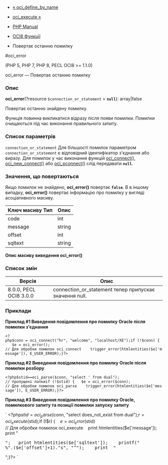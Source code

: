 - [« oci_define_by_name](function.oci-define-by-name.md)
- [oci_execute »](function.oci-execute.md)

- [PHP Manual](index.md)
- [OCI8 Функції](ref.oci8.md)
- Повертає останню помилку

#oci_error

(PHP 5, PHP 7, PHP 8, PECL OCI8 \>= 1.1.0)

oci_error — Повертає останню помилку

### Опис

**oci_error**(?resource `$connection_or_statement` = **`null`**):
array\|false

Повертає останню знайдену помилку.

Функція повинна викликатися відразу після появи помилки. Помилки
очищаються під час виконання правильного запиту.

### Список параметрів

`connection_or_statement`
Для більшості помилок параметром `connection_or_statement` є
відповідний ідентифікатор з'єднання або виразу. Для помилок у
час виконання функцій [oci_connect()](function.oci-connect.md),
[oci_new_connect()](function.oci-new-connect.md) або
[oci_pconnect()](function.oci-pconnect.md) слід передавати
**`null`**.

### Значення, що повертаються

Якщо помилок не знайдено, **oci_error()** повертає **`false`**. В
в іншому випадку, **oci_error()** повертає інформацію про помилку у вигляді
асоціативного масиву.

| Ключ масиву Тип | Опис   |
| --------------- | ------ |
| code            | int    | Номер помилки Oracle. |        
| message         | string | Текст помилки Oracle.
| offset          | int    | Позиція помилки у запиті SQL. Якщо немає запиту, то дорівнює 0
| sqltext         | string | Текст запиту SQL. Якщо немає запиту, рядок порожній.

**Опис масиву виведення **oci_error()****

### Список змін

| Версія                 | Опис                                                   |
|------------------------|--------------------------------------------------------|
| 8.0.0, PECL OCI8 3.0.0 | connection_or_statement тепер припускає значення null. |

### Приклади

**Приклад #1 Виведення повідомлення про помилку Oracle після помилки з'єднання**

` <?php$conn = oci_connect("hr", "welcome", "localhost/XE");if (!$conn) {    $e = oci_error(); // Для обробки помилок oci_connect    trigger_error(htmlentities($e['message']), E_USER_ERROR);}?> `

**Приклад #2 Виведення повідомлення про помилку Oracle після помилки розбору**

`<?php$stid==oci_parse($conn, "select ' from dual"); // пропущені лапкиif (!$stid) {   $e = oci_error($conn); // Для обробки помилок oci_parse    trigger_error(htmlentities($e['message']), E_USER_ERROR);}?> `

**Приклад #3 Виведення повідомлення про помилку Oracle, помилкового запиту та
позиції помилки запуску запиту**

` <?php$stid = oci_parse($conn, "select does_not_exist from dual");$r = oci_execute($stid);if (!$r) {    $e = oci_error($stid) // Для обробки помилок oci_execute    print htmlentities($e['message']); print "
<pre>
";   print htmlentities($e['sqltext']);    printf("
%".($e['offset']+1)."s", "^");    print  "
</pre>
";}?> `
